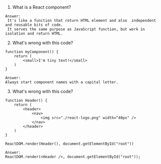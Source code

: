 1. What is a React component?
```
Answer:
 It's like a function that return HTML element and also  independent and reusable bits of code. 
 It serves the same purpose as JavaScript function, but work in isolation and return HTML.
```

2. What's wrong with this code?
```
function myComponent() {
    return (
        <small>I'm tiny text!</small>
    )
}
```
```
Answer:
Always start component names with a capital letter.
```

3. What's wrong with this code?
```
function Header() {
    return (
        <header>
            <nav>
                <img src="./react-logo.png" width="40px" />
            </nav>
        </header>
    )
}

ReactDOM.render(Header(), document.getElementById("root"))
```
```
Answer:
ReactDOM.render(<Header />, document.getElementById("root"));
```